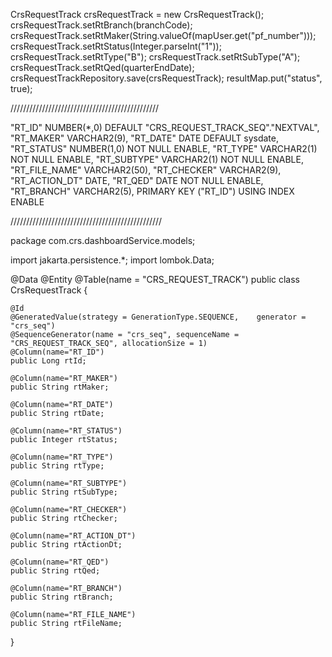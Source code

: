  CrsRequestTrack crsRequestTrack = new CrsRequestTrack();
                        crsRequestTrack.setRtBranch(branchCode);
                        crsRequestTrack.setRtMaker(String.valueOf(mapUser.get("pf_number")));
                        crsRequestTrack.setRtStatus(Integer.parseInt("1"));
                        crsRequestTrack.setRtType("B");
                        crsRequestTrack.setRtSubType("A");
                        crsRequestTrack.setRtQed(quarterEndDate);
                        crsRequestTrackRepository.save(crsRequestTrack);
                        resultMap.put("status", true);
						
						
///////////////////////////////////////////////

"RT_ID" NUMBER(*,0) DEFAULT "CRS_REQUEST_TRACK_SEQ"."NEXTVAL", 
	"RT_MAKER" VARCHAR2(9), 
	"RT_DATE" DATE DEFAULT sysdate, 
	"RT_STATUS" NUMBER(1,0) NOT NULL ENABLE, 
	"RT_TYPE" VARCHAR2(1) NOT NULL ENABLE, 
	"RT_SUBTYPE" VARCHAR2(1) NOT NULL ENABLE, 
	"RT_FILE_NAME" VARCHAR2(50), 
	"RT_CHECKER" VARCHAR2(9), 
	"RT_ACTION_DT" DATE, 
	"RT_QED" DATE NOT NULL ENABLE, 
	"RT_BRANCH" VARCHAR2(5), 
	 PRIMARY KEY ("RT_ID")
  USING INDEX  ENABLE
  
  
////////////////////////////////////////////////


package com.crs.dashboardService.models;


import jakarta.persistence.*;
import lombok.Data;

@Data
@Entity
@Table(name = "CRS_REQUEST_TRACK")
public class CrsRequestTrack {

    @Id
    @GeneratedValue(strategy = GenerationType.SEQUENCE,    generator = "crs_seq")
    @SequenceGenerator(name = "crs_seq", sequenceName = "CRS_REQUEST_TRACK_SEQ", allocationSize = 1)
    @Column(name="RT_ID")
    public Long rtId;

    @Column(name="RT_MAKER")
    public String rtMaker;

    @Column(name="RT_DATE")
    public String rtDate;

    @Column(name="RT_STATUS")
    public Integer rtStatus;

    @Column(name="RT_TYPE")
    public String rtType;

    @Column(name="RT_SUBTYPE")
    public String rtSubType;

    @Column(name="RT_CHECKER")
    public String rtChecker;

    @Column(name="RT_ACTION_DT")
    public String rtActionDt;

    @Column(name="RT_QED")
    public String rtQed;

    @Column(name="RT_BRANCH")
    public String rtBranch;

    @Column(name="RT_FILE_NAME")
    public String rtFileName;

}
